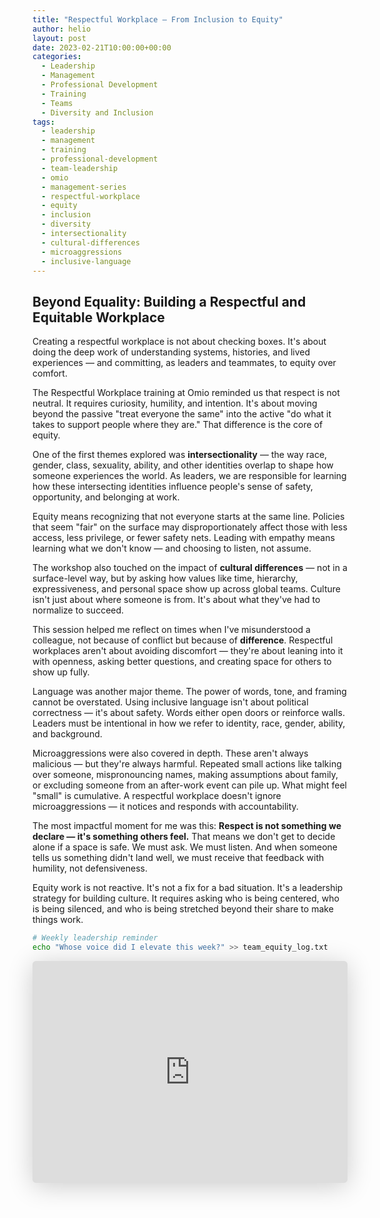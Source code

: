 ```yaml
---
title: "Respectful Workplace – From Inclusion to Equity"
author: helio
layout: post
date: 2023-02-21T10:00:00+00:00
categories:
  - Leadership
  - Management
  - Professional Development
  - Training
  - Teams
  - Diversity and Inclusion
tags:
  - leadership
  - management
  - training
  - professional-development
  - team-leadership
  - omio
  - management-series
  - respectful-workplace
  - equity
  - inclusion
  - diversity
  - intersectionality
  - cultural-differences
  - microaggressions
  - inclusive-language
---
```


## Beyond Equality: Building a Respectful and Equitable Workplace

Creating a respectful workplace is not about checking boxes. It's about doing the deep work of understanding systems, histories, and lived experiences — and committing, as leaders and teammates, to equity over comfort.

The Respectful Workplace training at Omio reminded us that respect is not neutral. It requires curiosity, humility, and intention. It's about moving beyond the passive "treat everyone the same" into the active "do what it takes to support people where they are." That difference is the core of equity.

One of the first themes explored was **intersectionality** — the way race, gender, class, sexuality, ability, and other identities overlap to shape how someone experiences the world. As leaders, we are responsible for learning how these intersecting identities influence people's sense of safety, opportunity, and belonging at work.

Equity means recognizing that not everyone starts at the same line. Policies that seem "fair" on the surface may disproportionately affect those with less access, less privilege, or fewer safety nets. Leading with empathy means learning what we don't know — and choosing to listen, not assume.

The workshop also touched on the impact of **cultural differences** — not in a surface-level way, but by asking how values like time, hierarchy, expressiveness, and personal space show up across global teams. Culture isn't just about where someone is from. It's about what they've had to normalize to succeed.

This session helped me reflect on times when I've misunderstood a colleague, not because of conflict but because of **difference**. Respectful workplaces aren't about avoiding discomfort — they're about leaning into it with openness, asking better questions, and creating space for others to show up fully.

Language was another major theme. The power of words, tone, and framing cannot be overstated. Using inclusive language isn't about political correctness — it's about safety. Words either open doors or reinforce walls. Leaders must be intentional in how we refer to identity, race, gender, ability, and background.

Microaggressions were also covered in depth. These aren't always malicious — but they're always harmful. Repeated small actions like talking over someone, mispronouncing names, making assumptions about family, or excluding someone from an after-work event can pile up. What might feel "small" is cumulative. A respectful workplace doesn't ignore microaggressions — it notices and responds with accountability.

The most impactful moment for me was this: **Respect is not something we declare — it's something others feel.** That means we don't get to decide alone if a space is safe. We must ask. We must listen. And when someone tells us something didn't land well, we must receive that feedback with humility, not defensiveness.

Equity work is not reactive. It's not a fix for a bad situation. It's a leadership strategy for building culture. It requires asking who is being centered, who is being silenced, and who is being stretched beyond their share to make things work.

```bash
# Weekly leadership reminder
echo "Whose voice did I elevate this week?" >> team_equity_log.txt
```

<iframe class="speakerdeck-iframe" frameborder="0" src="https://speakerdeck.com/player/677f7af154d74011b5fdc8eb054fa378" title="Respectful Workplace" allowfullscreen="true" style="border: 0px; background: padding-box padding-box rgba(0, 0, 0, 0.1); margin: 0px; padding: 0px; border-radius: 6px; box-shadow: rgba(0, 0, 0, 0.2) 0px 5px 40px; width: 100%; height: auto; aspect-ratio: 560 / 394;" data-ratio="1.4213197969543148"></iframe>
